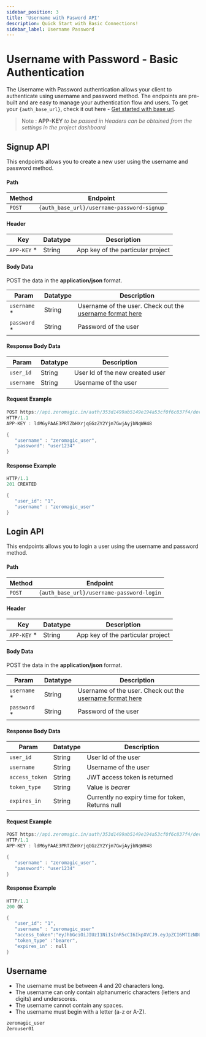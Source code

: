 ```yaml
---
sidebar_position: 3
title: 'Username with Pasword API'
description: Quick Start with Basic Connections! 
sidebar_label: Username Password
---
```


# Username with Password - Basic Authentication

The Username with Password authentication allows your client to authenticate using username and password method. The endpoints are pre-built and are easy to manage your authentication flow and users. To get your `{auth_base_url}`, check it out here - [Get started with base url](/authentication/apireference/generalinfo#get-started-with-base-url).

> Note : **APP-KEY** *to be passed in Headers can be obtained from the settings in the project dashboard*

## Signup API

This endpoints allows you to create a new user using the username and password method.

#### Path
| Method | Endpoint |
|---------|-------|
|`POST` | `{auth_base_url}/username-password-signup`|

#### Header
| Key | Datatype | Description|
|-------|-------|----------|
| `APP-KEY` * | String | App key of the particular project |


#### Body Data
POST the data in the **application/json** format.

| Param | Datatype | Description|
|-------|-------|----------|
| `username` * | String | Username of the user. Check out the [username format here](/authentication/apireference/basicauth/usernamepass#username-validators) |
| `password` * | String | Password of the user |


#### Response Body Data

| Param | Datatype | Description|
|-------|-------|----------|
| `user_id` | String | User Id of the new created user |
| `username`  | String | Username of the user |


#### Request Example

```go
POST https://api.zeromagic.in/auth/353d1499ab5149e194a53cf0f6c837f4/development/username-password-signup 
HTTP/1.1
APP-KEY : ldM6yPAAE3PRTZbHXrjqGGzZY2Yjm7GwjAyjbNqWH48

{
   "username" : "zeromagic_user",
   "password": "user1234"
}
```

#### Response Example

```go
HTTP/1.1 
201 CREATED

{
   "user_id": "1",
   "username" : "zeromagic_user"
}
```

## Login API

This endpoints allows you to login a user using the username and password method.

#### Path
| Method | Endpoint |
|---------|-------|
|`POST` | `{auth_base_url}/username-password-login`|

#### Header
| Key | Datatype | Description|
|-------|-------|----------|
| `APP-KEY` * | String | App key of the particular project |


#### Body Data
POST the data in the **application/json** format.

| Param | Datatype | Description|
|-------|-------|----------|
| `username` * | String | Username of the user. Check out the [username format here](/authentication/apireference/basicauth/usernamepass#username-validators) |
| `password` * | String | Password of the user |


#### Response Body Data

| Param | Datatype | Description|
|-------|-------|----------|
| `user_id` | String | User Id of the user |
| `username`  | String | Username of the user |
| `access_token` | String | JWT access token is returned |
| `token_type` | String | Value is *bearer* |
| `expires_in` | String | Currently no expiry time for token, Returns null |


#### Request Example

```go
POST https://api.zeromagic.in/auth/353d1499ab5149e194a53cf0f6c837f4/development/username-password-login 
HTTP/1.1
APP-KEY : ldM6yPAAE3PRTZbHXrjqGGzZY2Yjm7GwjAyjbNqWH48

{
   "username" : "zeromagic_user",
   "password": "user1234"
}
```

#### Response Example

```go
HTTP/1.1 
200 OK

{
   "user_id": "1",
   "username" : "zeromagic_user"
   "access_token":"eyJhbGciOiJIUzI1NiIsInR5cCI6IkpXVCJ9.eyJpZCI6MTIzNDU2Nzg5LCJuYW1lIjoiSm9zZXBoIn0.OpOSSw7e485LOP5PrzScxHb7SR6sAOMRckfFwi4rp7o",
   "token_type" :"bearer",
   "expires_in" : null
}
```


## Username 
- The username must be between 4 and 20 characters long.
- The username can only contain alphanumeric characters (letters and digits) and underscores.
- The username cannot contain any spaces.
- The username must begin with a letter (a-z or A-Z).

```jsx title="Examples"
zeromagic_user
Zerouser01
```